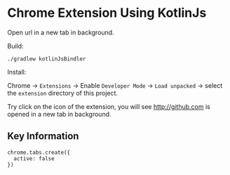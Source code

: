 Chrome Extension Using KotlinJs
================================

Open url in a new tab in background.

Build:

```
./gradlew kotlinJsBindler
```

Install:

Chrome -> `Extensions` -> Enable `Developer Mode` -> `Load unpacked` -> select the `extension` directory of this project.

Try click on the icon of the extension, you will see <http://github.com> is opened in a new tab in background.

Key Information
---------------

```
chrome.tabs.create({
  active: false
})
```